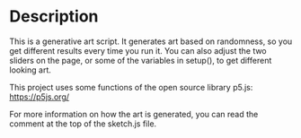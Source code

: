 # Description

This is a generative art script. It generates art based on randomness, so you get different results every time you run it. You can also adjust the two sliders on the page, or some of the variables in setup(), to get different looking art.

This project uses some functions of the open source library p5.js: https://p5js.org/

For more information on how the art is generated, you can read the comment at the top of the sketch.js file.